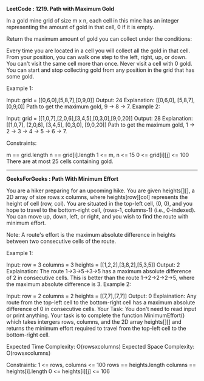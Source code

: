 **LeetCode : 1219. Path with Maximum Gold**

In a gold mine grid of size m x n, each cell in this mine has an integer representing the amount of gold in that cell, 0 if it is empty.

Return the maximum amount of gold you can collect under the conditions:

Every time you are located in a cell you will collect all the gold in that cell.
From your position, you can walk one step to the left, right, up, or down.
You can't visit the same cell more than once.
Never visit a cell with 0 gold.
You can start and stop collecting gold from any position in the grid that has some gold.
 

Example 1:

Input: grid = [[0,6,0],[5,8,7],[0,9,0]]
Output: 24
Explanation:
[[0,6,0],
 [5,8,7],
 [0,9,0]]
Path to get the maximum gold, 9 -> 8 -> 7.
Example 2:

Input: grid = [[1,0,7],[2,0,6],[3,4,5],[0,3,0],[9,0,20]]
Output: 28
Explanation:
[[1,0,7],
 [2,0,6],
 [3,4,5],
 [0,3,0],
 [9,0,20]]
Path to get the maximum gold, 1 -> 2 -> 3 -> 4 -> 5 -> 6 -> 7.
 

Constraints:

m == grid.length
n == grid[i].length
1 <= m, n <= 15
0 <= grid[i][j] <= 100
There are at most 25 cells containing gold.


****

**GeeksForGeeks : Path With Minimum Effort**

You are a hiker preparing for an upcoming hike. You are given heights[][], a 2D array of size rows x columns, where heights[row][col] represents the height of cell (row, col). You are situated in the top-left cell, (0, 0), and you hope to travel to the bottom-right cell, (rows-1, columns-1) (i.e., 0-indexed). You can move up, down, left, or right, and you wish to find the route with minimum effort.

Note: A route's effort is the maximum absolute difference in heights between two consecutive cells of the route.

Example 1:

Input:
row = 3
columns = 3 
heights = [[1,2,2],[3,8,2],[5,3,5]]
Output: 
2
Explaination: 
The route 1->3->5->3->5 has a maximum absolute difference of 2 in consecutive cells. This is better than the route 1->2->2->2->5, where the maximum absolute difference is 3.
Example 2:

Input:
row = 2
columns = 2 
heights = [[7,7],[7,7]]
Output: 
0
Explaination: 
Any route from the top-left cell to the bottom-right cell has a maximum absolute difference of 0 in consecutive cells.
Your Task:
You don't need to read input or print anything. Your task is to complete the function MinimumEffort() which takes intergers rows, columns, and the 2D array heights[][]  and returns the minimum effort required to travel from the top-left cell to the bottom-right cell.

Expected Time Complexity: O(rowsxcolumns)
Expected Space Complexity: O(rowsxcolumns)

Constraints:
1 <= rows, columns <= 100
rows == heights.length
columns == heights[i].length
0 <= heights[i][j] <= 106
